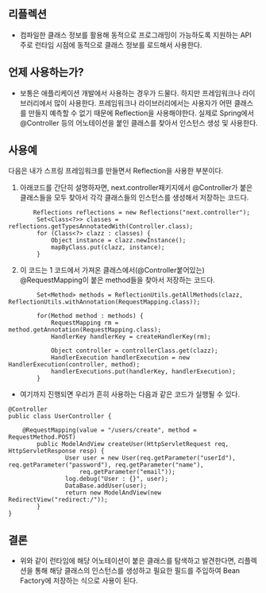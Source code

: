 ## 리플렉션
- 컴파일한 클래스 정보를 활용해 동적으로 프로그래밍이 가능하도록 지원하는 API
주로 런타임 시점에 동적으로 클래스 정보를 로드해서 사용한다.

## 언제 사용하는가?
- 보통은 애플리케이션 개발에서 사용하는 경우가 드물다. 하지만 프레임워크나 라이브러리에서 많이 사용한다.
프레임워크나 라이브러리에서는 사용자가 어떤 클래스를 만들지 예측할 수 없기 때문에 Reflection을 사용해야한다.
실제로 Spring에서 @Controller 등의 어노테이션을 붙인 클래스를 찾아서 인스턴스 생성 및 사용한다.

## 사용예
다음은 내가 스프링 프레임워크를 만들면서 Reflection을 사용한 부분이다.
    
    
1. 아래코드를 간단히 설명하자면, next.controller패키지에서 @Controller가 붙은 클래스들을 모두 찾아서 각각 클래스들의 인스턴스를 생성해서 저장하는 코드다.
```
       Reflections reflections = new Reflections("next.controller");
        Set<Class<?>> classes = reflections.getTypesAnnotatedWith(Controller.class);
        for (Class<?> clazz : classes) {
            Object instance = clazz.newInstance();
            mapByClass.put(clazz, instance);
        }
```
   
2. 이 코드는 1 코드에서 가져온 클래스에서(@Controller붙어있는) @RequestMapping이 붙은 method들을 찾아서 저장하는 코드다.
```
        Set<Method> methods = ReflectionUtils.getAllMethods(clazz, ReflectionUtils.withAnnotation(RequestMapping.class));

        for(Method method : methods) {
            RequestMapping rm = method.getAnnotation(RequestMapping.class);
            HandlerKey handlerKey = createHandlerKey(rm);

            Object controller = controllerClass.get(clazz);
            HandlerExecution handlerExecution = new HandlerExecution(controller, method);
            handlerExecutions.put(handlerKey, handlerExecution);
        }
```


- 여기까지 진행되면 우리가 흔히 사용하는 다음과 같은 코드가 실행될 수 있다.
```
@Controller
public class UserController {

	@RequestMapping(value = "/users/create", method = RequestMethod.POST)
    	public ModelAndView createUser(HttpServletRequest req, HttpServletResponse resp) {
        		User user = new User(req.getParameter("userId"), req.getParameter("password"), req.getParameter("name"),
                	req.getParameter("email"));
        		log.debug("User : {}", user);
        		DataBase.addUser(user);
        		return new ModelAndView(new RedirectView("redirect:/"));
    	}
}
```

## 결론 
- 위와 같이 런타임에 해당 어노테이션이 붙은 클래스를 탐색하고 발견한다면, 리플렉션을 통해 해당 클래스의 인스턴스를 생성하고 필요한 필드를 주입하여 Bean Factory에 저장하는 식으로 사용이 된다. 

